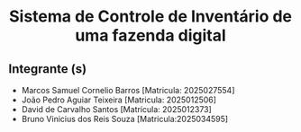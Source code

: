 # <center> Sistema de Controle de Inventário de uma fazenda digital </center>
## Integrante (s)
* Marcos Samuel Cornelio Barros [Matricula: 2025027554]
* João Pedro Aguiar Teixeira [Matricula: 2025012506]
* David de Carvalho Santos [Matrícula: 2025012373]
* Bruno Vinicius dos Reis Souza [Matricula:2025034595] 
